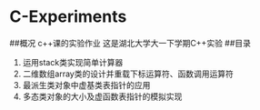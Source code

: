 # C-Experiments
##概况
c++课的实验作业
这是湖北大学大一下学期C++实验
##目录
1. 运用stack类实现简单计算器
2. 二维数组array类的设计并重载下标运算符、函数调用运算符
3. 最派生类对象中虚基类表指针的应用
4. 多态类对象的大小及虚函数表指针的模拟实现
